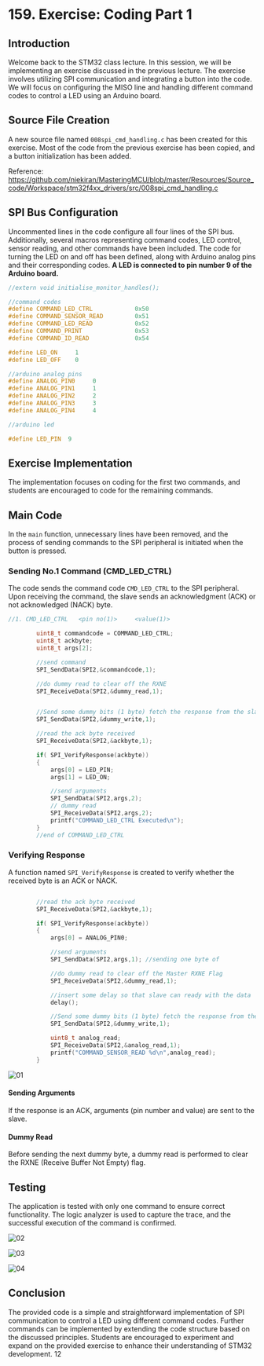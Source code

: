 # 159. Exercise: Coding Part 1



## Introduction

Welcome back to the STM32 class lecture. In this session, we will be implementing an exercise discussed in the previous lecture. The exercise involves utilizing SPI communication and integrating a button into the code. We will focus on configuring the MISO line and handling different command codes to control a LED using an Arduino board.

## Source File Creation

A new source file named `008spi_cmd_handling.c` has been created for this exercise. Most of the code from the previous exercise has been copied, and a button initialization has been added.

Reference: https://github.com/niekiran/MasteringMCU/blob/master/Resources/Source_code/Workspace/stm32f4xx_drivers/src/008spi_cmd_handling.c

## SPI Bus Configuration

Uncommented lines in the code configure all four lines of the SPI bus. Additionally, several macros representing command codes, LED control, sensor reading, and other commands have been included. The code for turning the LED on and off has been defined, along with Arduino analog pins and their corresponding codes. **A LED is connected to pin number 9 of the Arduino board.**

```c
//extern void initialise_monitor_handles();

//command codes
#define COMMAND_LED_CTRL      		0x50
#define COMMAND_SENSOR_READ      	0x51
#define COMMAND_LED_READ      		0x52
#define COMMAND_PRINT      			0x53
#define COMMAND_ID_READ      		0x54

#define LED_ON     1
#define LED_OFF    0

//arduino analog pins
#define ANALOG_PIN0 	0
#define ANALOG_PIN1 	1
#define ANALOG_PIN2 	2
#define ANALOG_PIN3 	3
#define ANALOG_PIN4 	4

//arduino led

#define LED_PIN  9
```



## Exercise Implementation

The implementation focuses on coding for the first two commands, and students are encouraged to code for the remaining commands.

## Main Code

In the `main` function, unnecessary lines have been removed, and the process of sending commands to the SPI peripheral is initiated when the button is pressed.

### Sending No.1 Command (CMD_LED_CTRL)

The code sends the command code `CMD_LED_CTRL` to the SPI peripheral. Upon receiving the command, the slave sends an acknowledgment (ACK) or not acknowledged (NACK) byte.

```c
//1. CMD_LED_CTRL  	<pin no(1)>     <value(1)>

		uint8_t commandcode = COMMAND_LED_CTRL;
		uint8_t ackbyte;
		uint8_t args[2];

		//send command
		SPI_SendData(SPI2,&commandcode,1);

		//do dummy read to clear off the RXNE
		SPI_ReceiveData(SPI2,&dummy_read,1);


		//Send some dummy bits (1 byte) fetch the response from the slave
		SPI_SendData(SPI2,&dummy_write,1);

		//read the ack byte received
		SPI_ReceiveData(SPI2,&ackbyte,1);

		if( SPI_VerifyResponse(ackbyte))
		{
			args[0] = LED_PIN;
			args[1] = LED_ON;

			//send arguments
			SPI_SendData(SPI2,args,2);
			// dummy read
			SPI_ReceiveData(SPI2,args,2);
			printf("COMMAND_LED_CTRL Executed\n");
		}
		//end of COMMAND_LED_CTRL

```



### Verifying Response

A function named `SPI_VerifyResponse` is created to verify whether the received byte is an ACK or NACK.

```c

		//read the ack byte received
		SPI_ReceiveData(SPI2,&ackbyte,1);

		if( SPI_VerifyResponse(ackbyte))
		{
			args[0] = ANALOG_PIN0;

			//send arguments
			SPI_SendData(SPI2,args,1); //sending one byte of

			//do dummy read to clear off the Master RXNE Flag
			SPI_ReceiveData(SPI2,&dummy_read,1);

			//insert some delay so that slave can ready with the data
			delay();

			//Send some dummy bits (1 byte) fetch the response from the slave
			SPI_SendData(SPI2,&dummy_write,1);

			uint8_t analog_read;
			SPI_ReceiveData(SPI2,&analog_read,1);
			printf("COMMAND_SENSOR_READ %d\n",analog_read);
		}
```

![01](https://github.com/knightsummon/Mastering-Microcontroller-and-Embedded-Driver-Development/blob/main/43.%20Exercise%20SPI%20Receive%20Data/159.%20Exercise%20Coding%20Part%201.assets/01.jpg)

#### Sending Arguments

If the response is an ACK, arguments (pin number and value) are sent to the slave.

#### Dummy Read

Before sending the next dummy byte, a dummy read is performed to clear the RXNE (Receive Buffer Not Empty) flag.

## Testing

The application is tested with only one command to ensure correct functionality. The logic analyzer is used to capture the trace, and the successful execution of the command is confirmed.

![02](https://github.com/knightsummon/Mastering-Microcontroller-and-Embedded-Driver-Development/blob/main/43.%20Exercise%20SPI%20Receive%20Data/159.%20Exercise%20Coding%20Part%201.assets/02.jpg)

![03](https://github.com/knightsummon/Mastering-Microcontroller-and-Embedded-Driver-Development/blob/main/43.%20Exercise%20SPI%20Receive%20Data/159.%20Exercise%20Coding%20Part%201.assets/03.jpg)

![04](https://github.com/knightsummon/Mastering-Microcontroller-and-Embedded-Driver-Development/blob/main/43.%20Exercise%20SPI%20Receive%20Data/159.%20Exercise%20Coding%20Part%201.assets/04.jpg)

## Conclusion

The provided code is a simple and straightforward implementation of SPI communication to control a LED using different command codes. Further commands can be implemented by extending the code structure based on the discussed principles. Students are encouraged to experiment and expand on the provided exercise to enhance their understanding of STM32 development.
12
